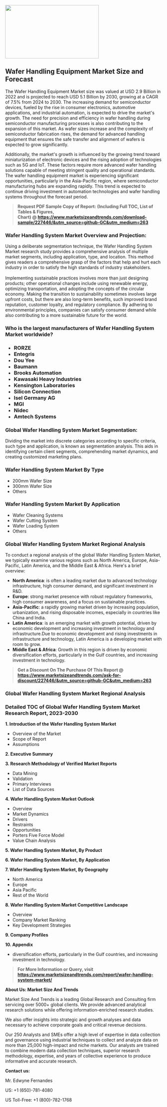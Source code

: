 <p><img class="alignnone size-medium wp-image-20088" src="https://ffe5etoiles.com/wp-content/uploads/2024/12/MST1-300x171.png" alt="" width="300" height="171" /></p><h2>Wafer Handling Equipment Market Size and Forecast</h2><p>The Wafer Handling Equipment Market size was valued at USD 2.9 Billion in 2022 and is projected to reach USD 5.1 Billion by 2030, growing at a CAGR of 7.5% from 2024 to 2030. The increasing demand for semiconductor devices, fueled by the rise in consumer electronics, automotive applications, and industrial automation, is expected to drive the market's growth. The need for precision and efficiency in wafer handling during semiconductor manufacturing processes is also contributing to the expansion of this market. As wafer sizes increase and the complexity of semiconductor fabrication rises, the demand for advanced handling equipment that ensures the safe transfer and alignment of wafers is expected to grow significantly.</p><p>Additionally, the market's growth is influenced by the growing trend toward miniaturization of electronic devices and the rising adoption of technologies such as 5G and IoT. These factors require more advanced wafer handling solutions capable of meeting stringent quality and operational standards. The wafer handling equipment market is experiencing significant opportunities, particularly in the Asia-Pacific region, where semiconductor manufacturing hubs are expanding rapidly. This trend is expected to continue driving investment in automation technologies and wafer handling systems throughout the forecast period.</p></p><blockquote id="" class=""><strong>Request PDF Sample Copy of Report: (Including Full TOC, List of Tables &amp; Figures, Chart)&nbsp;@&nbsp;<strong><a href="https://www.marketsizeandtrends.com/download-sample/227446/&utm_source=github-GC&utm_medium=263" target="_blank">https://www.marketsizeandtrends.com/download-sample/227446/&utm_source=github-GC&utm_medium=263</a></strong></strong></blockquote><h3 id="" class="">Wafer Handling System Market&nbsp;Overview and Projection:</h3><p id="" class="">Using a deliberate segmentation technique, the Wafer Handling System Market research study provides a comprehensive analysis of multiple market segments, including application, type, and location. This method gives readers a comprehensive grasp of the factors that help and hurt each industry in order to satisfy the high standards of industry stakeholders. <br /> <br />Implementing sustainable practices involves more than just designing products; other operational changes include using renewable energy, optimizing transportation, and adopting the concepts of the circular economy. Making the transition to sustainability sometimes involves large upfront costs, but there are also long-term benefits, such improved brand reputation, customer loyalty, and regulatory compliance. By adhering to environmental principles, companies can satisfy consumer demand while also contributing to a more sustainable future for the world.</p><h3 id="" class="">Who is the largest manufacturers of&nbsp;Wafer Handling System Market worldwide?</h3><h3 class=""><p><ul><li>RORZE </li><li> Entegris </li><li> Dou Yee </li><li> Baumann </li><li> Brooks Automation </li><li> Kawasaki Heavy Industries </li><li> Kensington Laboratories </li><li> Silicon Connection </li><li> Isel Germany AG </li><li> MGI </li><li> Nidec </li><li> Amtech Systems</li></ul></p></h3><h3 id="" class="">Global&nbsp;Wafer Handling System Market Segmentation:</h3><p id="" class="">Dividing the market into discrete categories according to specific criteria, such type and application, is known as segmentation analysis. This aids in identifying certain client segments, comprehending market dynamics, and creating customized marketing plans.</p><h3 id="" class="">Wafer Handling System Market&nbsp;By Type</h3><p><p><ul><li>200mm Wafer Size</li><li> 300mm Wafer Size</li><li> Others</p></li></ul></p></p><h3 id="" class="">Wafer Handling System Market&nbsp;By Application</h3><p class=""><p><ul><li>Wafer Cleaning Systems</li><li> Wafer Cutting System</li><li> Wafer Loading System</li><li> Others</li></ul></p></p><h3 id="" class="">Global Wafer Handling System Market Regional Analysis</h3><p id="" class="">To conduct a regional analysis of the global Wafer Handling System Market, we typically examine various regions such as North America, Europe, Asia-Pacific, Latin America, and the Middle East &amp; Africa. Here's a brief overview:</p><ul><li><strong>North America</strong>: is often a leading market due to advanced technology infrastructure, high consumer demand, and significant investment in R&amp;D.</li><li><strong>Europe</strong>: strong market presence with robust regulatory frameworks, high consumer awareness, and a focus on sustainable practices.</li><li><strong>Asia-Pacific</strong>: a rapidly growing market driven by increasing population, urbanization, and rising disposable incomes, especially in countries like China and India.</li><li><strong>Latin America</strong>: is an emerging market with growth potential, driven by economic development and increasing investment in technology and infrastructure.Due to economic development and rising investments in infrastructure and technology, Latin America is a developing market with room to grow.</li><li><strong>Middle East &amp; Africa</strong>: Growth in this region is driven by economic diversification efforts, particularly in the Gulf countries, and increasing investment in technology.</li></ul><blockquote id="" class=""><strong>Get a Discount On The Purchase Of This Report @ <strong><a href="https://www.marketsizeandtrends.com/ask-for-discount/227446/&utm_source=github-GC&utm_medium=263" target="_blank">https://www.marketsizeandtrends.com/ask-for-discount/227446/&utm_source=github-GC&utm_medium=263</a></strong></strong></blockquote><h3 id="" class="">Global Wafer Handling System Market Regional Analysis</h3><h3 id="" class="">Detailed TOC of Global Wafer Handling System Market Research Report, 2023-2030</h3><p id="" class=""><strong>1. Introduction of the Wafer Handling System Market</strong></p><ul><li>Overview of the Market</li><li>Scope of Report</li><li>Assumptions</li></ul><p id="" class=""><strong>2. Executive Summary</strong></p><p id="" class=""><strong>3. Research Methodology of Verified Market Reports</strong></p><ul><li>Data Mining</li><li>Validation</li><li>Primary Interviews</li><li>List of Data Sources</li></ul><p id="" class=""><strong>4. Wafer Handling System Market Outlook</strong></p><ul><li>Overview</li><li>Market Dynamics</li><li>Drivers</li><li>Restraints</li><li>Opportunities</li><li>Porters Five Force Model</li><li>Value Chain Analysis</li></ul><p id="" class=""><strong>5. Wafer Handling System Market, By Product</strong></p><p id="" class=""><strong>6. Wafer Handling System Market, By Application</strong></p><p id="" class=""><strong>7. Wafer Handling System Market, By Geography</strong></p><ul><li>North America</li><li>Europe</li><li>Asia Pacific</li><li>Rest of the World</li></ul><p id="" class=""><strong>8. Wafer Handling System Market Competitive Landscape</strong></p><ul><li>Overview</li><li>Company Market Ranking</li><li>Key Development Strategies</li></ul><p id="" class=""><strong>9. Company Profiles</strong></p><p id="" class=""><strong>10. Appendix</strong></p><ul><li>diversification efforts, particularly in the Gulf countries, and increasing investment in technology.</li></ul><blockquote id="" class=""><strong>For More Information or Query, visit <strong><strong><a href="https://www.marketsizeandtrends.com/report/wafer-handling-system-market/" target="_blank">https://www.marketsizeandtrends.com/report/wafer-handling-system-market/</a></strong></strong></strong></blockquote><p id="" class=""><strong>About Us: Market Size And Trends</strong></p><p id="" class="">Market Size And Trends is a leading Global Research and Consulting firm servicing over 5000+ global clients. We provide advanced analytical research solutions while offering information-enriched research studies.</p><p id="" class="">We also offer insights into strategic and growth analyses and data necessary to achieve corporate goals and critical revenue decisions.</p><p id="" class="">Our 250 Analysts and SMEs offer a high level of expertise in data collection and governance using industrial techniques to collect and analyze data on more than 25,000 high-impact and niche markets. Our analysts are trained to combine modern data collection techniques, superior research methodology, expertise, and years of collective experience to produce informative and accurate research.</p><p id="" class=""><strong>Contact us:</strong></p><p id="" class="">Mr. Edwyne Fernandes</p><p id="" class="">US: +1 (650)-781-4080</p><p id="" class="">US Toll-Free: +1 (800)-782-1768</p>
